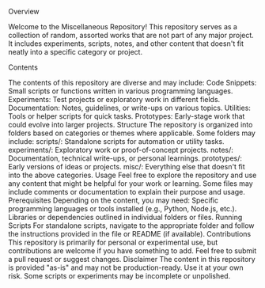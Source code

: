 Overview

Welcome to the Miscellaneous Repository! This repository serves as a collection of random, assorted works that are not part of any major project. It includes experiments, scripts, notes, and other content that doesn't fit neatly into a specific category or project.

Contents

The contents of this repository are diverse and may include:
Code Snippets: Small scripts or functions written in various programming languages.
Experiments: Test projects or exploratory work in different fields.
Documentation: Notes, guidelines, or write-ups on various topics.
Utilities: Tools or helper scripts for quick tasks.
Prototypes: Early-stage work that could evolve into larger projects.
Structure
The repository is organized into folders based on categories or themes where applicable. Some folders may include:
scripts/: Standalone scripts for automation or utility tasks.
experiments/: Exploratory work or proof-of-concept projects.
notes/: Documentation, technical write-ups, or personal learnings.
prototypes/: Early versions of ideas or projects.
misc/: Everything else that doesn't fit into the above categories.
Usage
Feel free to explore the repository and use any content that might be helpful for your work or learning. Some files may include comments or documentation to explain their purpose and usage.
Prerequisites
Depending on the content, you may need:
Specific programming languages or tools installed (e.g., Python, Node.js, etc.).
Libraries or dependencies outlined in individual folders or files.
Running Scripts
For standalone scripts, navigate to the appropriate folder and follow the instructions provided in the file or README (if available).
Contributions
This repository is primarily for personal or experimental use, but contributions are welcome if you have something to add. Feel free to submit a pull request or suggest changes.
Disclaimer
The content in this repository is provided "as-is" and may not be production-ready. Use it at your own risk. Some scripts or experiments may be incomplete or unpolished.
